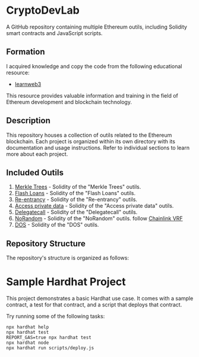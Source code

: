 # CryptoDevLab

A GitHub repository containing multiple Ethereum outils, including Solidity smart contracts and JavaScript scripts.

## Formation

I acquired knowledge and copy the code from the following educational resource:

- [learnweb3](https://learnweb3.io/degrees)

This resource provides valuable information and training in the field of Ethereum development and blockchain technology.

## Description

This repository houses a collection of outils related to the Ethereum blockchain. Each project is organized within its own directory with its documentation and usage instructions. Refer to individual sections to learn more about each project.

## Included Outils

1. [Merkle Trees](/contracts/MerkleTrees.sol) - Solidity of the "Merkle Trees" outils.
2. [Flash Loans](/contracts/FlashLoanExample.sol) - Solidity of the "Flash Loans" outils.
3. [Re-entrancy](/contracts/Re-entrancy.sol) - Solidity of the "Re-entrancy" outils.
4. [Access private data](/contracts/Login.sol) - Solidity of the "Access private data" outils.
5. [Delegatecall](/contracts/Delegatecall.sol) - Solidity of the "Delegatecall" outils.
6. [NoRandom](/contracts/NoRandom.sol) - Solidity of the "NoRandom" outils. follow [Chainlink VRF](https://chain.link/vrf)
7. [DOS](/contracts/DOS.sol) - Solidity of the "DOS" outils.


## Repository Structure

The repository's structure is organized as follows:

# Sample Hardhat Project

This project demonstrates a basic Hardhat use case. It comes with a sample contract, a test for that contract, and a script that deploys that contract.

Try running some of the following tasks:

```shell
npx hardhat help
npx hardhat test
REPORT_GAS=true npx hardhat test
npx hardhat node
npx hardhat run scripts/deploy.js
```
